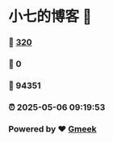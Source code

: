 # 小七的博客 :link:  
### :page_facing_up: [320](/tag.html) 
### :speech_balloon: 0 
### :hibiscus: 94351 
### :alarm_clock: 2025-05-06 09:19:53 
### Powered by :heart: [Gmeek](https://github.com/Meekdai/Gmeek)
